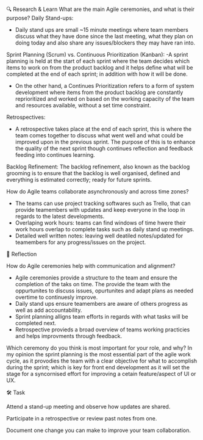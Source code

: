 🔍 Research & Learn
What are the main Agile ceremonies, and what is their purpose?
Daily Stand-ups:
- Daily stand ups are small ~15 minute meetings where team members discuss what they have done since the last meeting, what they plan on doing today and also share any issues/blockers they may have ran into. 


Sprint Planning (Scrum) vs. Continuous Prioritization (Kanban):
-A sprint planning is held at the start of each sprint where the team decides which items to work on from the product backlog and it helps define what will be completed at the end of each sprint; in addition with how it will be done.
- On the other hand, a Continues Prioritization refers to a form of system development where items from the product backlog are constantly reprioritized and worked on based on the working capacity of the team and resources available, without a set time constraint.


Retrospectives:
- A retrospective takes place at the end of each sprint, this is where the team comes together to discuss what went well and what could be improved upon in the previous sprint. The purpose of this is to enhance the quality of the next sprint though continues reflection and feedback feeding into continues learning.


Backlog Refinement:
The backlog refinement, also known as the backlog grooming is to ensure that the backlog is well organised, defined and everything is estimated correctly; ready for future sprints.


How do Agile teams collaborate asynchronously and across time zones?
- The teams can use project tracking softwares such as Trello, that can provide teamembers with updates and keep everyone in the loop in regards to the latest developments.
- Overlaping work hours: teams can find windows of time hwere their work hours overlap to complete tasks such as daily stand up meetings.
- Detailed well written notes: leaving well deatiled notes/updated for teamembers for any progress/issues on the project.


📝 Reflection

How do Agile ceremonies help with communication and alignment?
- Agile ceremonies provide a structure to the team and ensure the completion of the taks on time. The provide the team with the oppurtunites to discuss issues, opurtunites and adapt plans as needed overtime to continuesly improve. 
- Daily stand ups ensure teamembers are aware of others progress as well as add accountability. 
- Sprint planning alligns team efforts in regards with what tasks will be completed next. 
- Retrospective provieds a broad overview of teams working practicies and helps improvments through feedback. 


Which ceremony do you think is most important for your role, and why?
In my opinion the sprint planning is the most essential part of the agile work cycle, as it provodies the team with a clear objective for what to accomplish during the sprint; which is key for front end development as it will set the stage for a syncornised effort for improving a cetain feature/aspect of UI or UX.

🛠️ Task

Attend a stand-up meeting and observe how updates are shared.

Participate in a retrospective or review past notes from one.

Document one change you can make to improve your team collaboration.